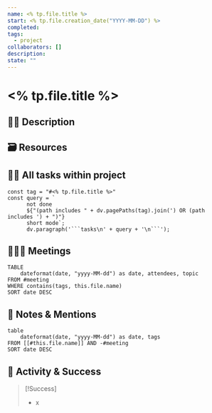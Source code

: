 ```yaml
---
name: <% tp.file.title %>
start: <% tp.file.creation_date("YYYY-MM-DD") %>
completed: 
tags:
  - project
collaborators: []
description: 
state: ""
---
```

# <% tp.file.title %>

## 🦸‍♀ Description


## 🗃 Resources 


## 👷‍♀ All tasks within project 
```dataviewjs
const tag = "#<% tp.file.title %>"
const query = `
	  not done
	  ${"(path includes " + dv.pagePaths(tag).join(') OR (path includes ') + ")"}
	  short mode`;
	  dv.paragraph('```tasks\n' + query + '\n```');
```

## 🧑‍🤝‍🧑 Meetings
```dataview
TABLE 
	dateformat(date, "yyyy-MM-dd") as date, attendees, topic
FROM #meeting
WHERE contains(tags, this.file.name)
SORT date DESC
```



## 📒 Notes & Mentions 
```dataview
table 
	dateformat(date, "yyyy-MM-dd") as date, tags
FROM [[#this.file.name]] AND -#meeting
SORT date DESC
```


## 🏅 Activity & Success
> [!Success]
> - x


